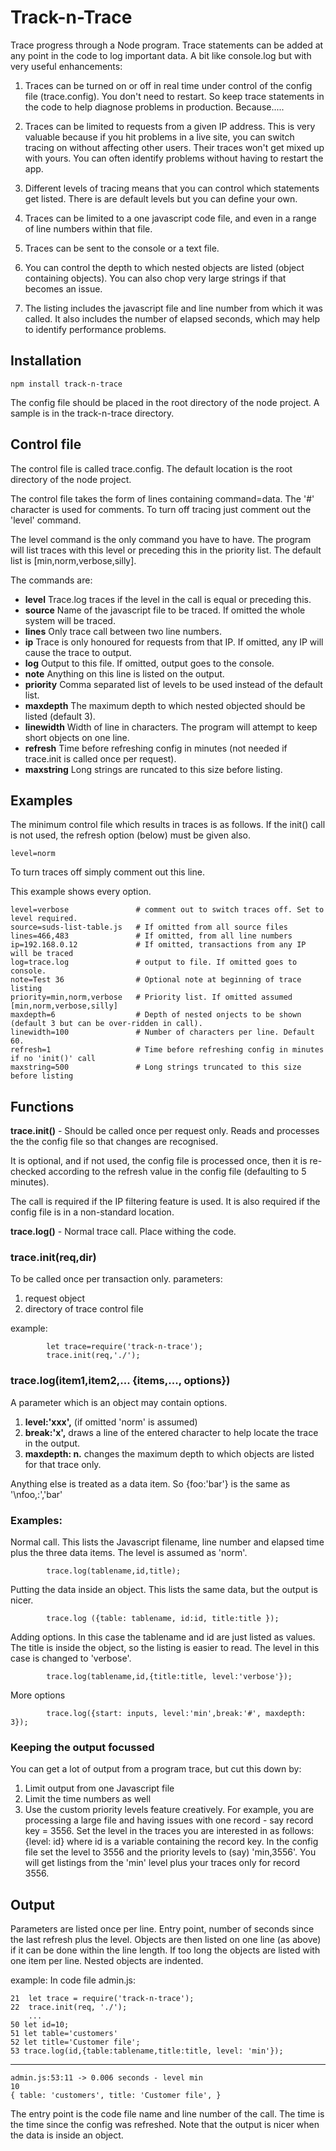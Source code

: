  

# Track-n-Trace

Trace progress through a Node program.  Trace statements    can be added at any point in the code to log important data.  A bit like console.log but with very useful enhancements:

1. Traces can be turned on or off in real time under control of the config file (trace.config). You don't need to restart.  So keep  trace statements in the code to help diagnose problems in production. Because.....

2. Traces can be limited to requests from a given IP address.  This is very valuable because if you hit problems in a live site, you can switch tracing on without affecting other users. Their traces won't get mixed up with yours. You can often identify problems without having to restart the app. 

3. Different levels of tracing means that you can control which statements get listed.  There is are default levels but you can define your own.  

4. Traces can be limited to a one javascript code file, and even in a range of line numbers within that file. 

5. Traces can be sent to the console or a text file.

6. You can control the depth to which nested objects are listed (object containing objects).  You can also chop very large strings if that becomes an issue.

7. The listing includes the javascript file and line number from which it was called.  It also includes the number of elapsed seconds, which may help to identify performance problems.


## Installation
```
npm install track-n-trace
```
The config file should be placed in the root directory of the node project. A sample is in the track-n-trace directory.

##   Control file

The control file is called trace.config. The default location is the root directory of the node project.

The control file takes the form of lines containing command=data.  The '#' character is used for comments.  To turn off tracing just comment out the 'level' command.

The level command is the only command you have to have. The program will list traces with this level or preceding this in the priority list. The default list is [min,norm,verbose,silly]. 
  
The commands are:

* **level**      Trace.log traces if the level in the call is equal or preceding this. 
* **source**     Name of the javascript file to be traced. If omitted the whole system will be traced.
* **lines**      Only trace call between two line numbers. 
* **ip**         Trace is only honoured for requests from that IP. If omitted, any IP will cause the trace to output. 
* **log**        Output to this file. If omitted, output goes to the console.  
* **note**       Anything on this line is listed on the output.
* **priority**   Comma separated list of levels to be used instead of the default list.
* **maxdepth**   The maximum depth to which nested objected should be listed (default 3).
* **linewidth**  Width of line in characters.  The program will attempt to keep short objects on one line.
* **refresh**    Time before refreshing config in minutes (not needed if trace.init is called once per request). 
* **maxstring**  Long strings are runcated to this size before listing. 

   
##   Examples

The minimum control file which results in traces is as follows. If the init() call is not used, the refresh option (below) must be given also. 
```
level=norm
```
To turn traces off simply comment out this line.

This example shows every option. 
```
level=verbose               # comment out to switch traces off. Set to level required.
source=suds-list-table.js   # If omitted from all source files
lines=466,483               # If omitted, from all line numbers
ip=192.168.0.12             # If omitted, transactions from any IP will be traced
log=trace.log               # output to file. If omitted goes to console.
note=Test 36                # Optional note at beginning of trace listing
priority=min,norm,verbose   # Priority list. If omitted assumed [min,norm,verbose,silly]
maxdepth=6                  # Depth of nested onjects to be shown (default 3 but can be over-ridden in call).
linewidth=100               # Number of characters per line. Default 60.  
refresh=1                   # Time before refreshing config in minutes if no 'init()' call
maxstring=500               # Long strings truncated to this size before listing

```


##  Functions 
  
 **trace.init()** - Should be called once per request only.  Reads and processes the the  config file so that changes are recognised.  
 
 It is optional, and if not used, the config file is processed once, then it is re-checked according to the refresh value in the config file (defaulting to 5 minutes). 

 The call is required if the IP filtering feature is used. It is also required if the config file is in a non-standard location.  

 **trace.log()** -  Normal trace call. Place withing the code.

###   trace.init(req,dir)
   
 To be called once per transaction only.  parameters:
1. request object 
2. directory of trace control file

example:

            let trace=require('track-n-trace');
            trace.init(req,'./'); 


###  trace.log(item1,item2,... {items,...,  options})
   
A parameter which is an object may contain options.  
1.   **level:'xxx',** (if omitted 'norm' is assumed)     
2.   **break:'x',**  draws a line of the entered character to help locate the trace in the output.
3.   **maxdepth: n.** changes the maximum depth to which objects are listed for that trace only. 

Anything else is treated as a data item. So {foo:'bar'}  is the same as '\nfoo,:','bar'


###      Examples:  

Normal call. This lists the Javascript filename, line number and elapsed time plus the three data items.  The level is assumed as 'norm'. 
```
        trace.log(tablename,id,title);                                 
```

Putting the data inside an object.  This lists the same data, but the output is nicer.
```
        trace.log ({table: tablename, id:id, title:title });  
```

Adding options.  In this case the tablename and id are just listed as values. The title is inside the object, so the listing is easier to read. The level in this case is changed to 'verbose'.  
```
        trace.log(tablename,id,{title:title, level:'verbose'});     
```
More options
```
        trace.log({start: inputs, level:'min',break:'#', maxdepth: 3});   
```

### Keeping the output focussed

You can get a lot of output from a program trace, but cut this down by:
1. Limit output from one Javascript file
2. Limit the time numbers as well
3. Use the custom priority levels feature creatively. For example, you are processing a large file and having issues with one record - say record key = 3556. Set the level in the traces you are interested in as follows: {level: id} where id is a variable containing the record key. In the config file set the level to 3556 and the priority levels to (say) 'min,3556'. You will get listings from the 'min' level plus your traces only for record 3556. 

##   Output

Parameters are listed once per line.  Entry point, number of seconds since the last refresh plus the level.   Objects are then listed on one line (as above) if it can be done within the line length. If too long the objects are listed with one item per line.  Nested objects are indented. 
 

example:
In code file admin.js:

```
21  let trace = require('track-n-trace');
22  trace.init(req, './');  
    ...
50 let id=10;
51 let table='customers'
52 let title='Customer file';
53 trace.log(id,{table:tablename,title:title, level: 'min'});
```
   
------------------------------------------------------------
```
admin.js:53:11 -> 0.006 seconds - level min  
10
{ table: 'customers', title: 'Customer file', }
```
The entry point is the code file name and line number of the call.
The time is the time since the config was refreshed. 
Note that the output is nicer when the data is inside an object.


